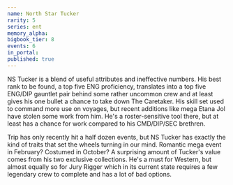 ```yaml
---
name: North Star Tucker
rarity: 5
series: ent
memory_alpha:
bigbook_tier: 8
events: 6
in_portal:
published: true
---
```


NS Tucker is a blend of useful attributes and ineffective numbers. His best rank to be found, a top five ENG proficiency, translates into a top five ENG/DIP gauntlet pair behind some rather uncommon crew and at least gives his one bullet a chance to take down The Caretaker. His skill set used to command more use on voyages, but recent additions like mega Etana Jol have stolen some work from him. He's a roster-sensitive tool there, but at least has a chance for work compared to his CMD/DIP/SEC brethren.

Trip has only recently hit a half dozen events, but NS Tucker has exactly the kind of traits that set the wheels turning in our mind. Romantic mega event in February? Costumed in October? A surprising amount of Tucker's value comes from his two exclusive collections. He's a must for Western, but almost equally so for Jury Rigger which in its current state requires a few legendary crew to complete and has a lot of bad options.
